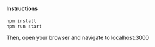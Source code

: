#### Instructions
```
npm install
npm run start
```
Then, open your browser and navigate to localhost:3000
